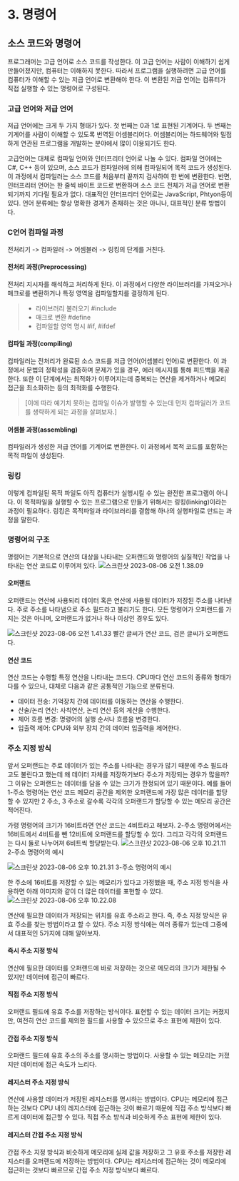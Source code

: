 # 3. 명령어
## 소스 코드와 명령어
프로그래머는 고급 언어로 소스 코드를 작성한다. 이 고급 언어는 사람이 이해하기 쉽게 만들어졌지만, 컴퓨터는 이해하지 못한다. 따라서 프로그램을 실행하려면 고급 언어를 컴퓨터가 이해할 수 있는 저급 언어로 변환해야 한다. 이 변환된 저급 언어는 컴퓨터가 직접 실행할 수 있는 명령어로 구성된다.

### 고급 언어와 저급 언어
저급 언어에는 크게 두 가지 형태가 있다. 첫 번째는 0과 1로 표현된 기계어다. 두 번째는 기계어를 사람이 이해할 수 있도록 번역된 어셈블리어다. 어셈블리어는 하드웨어와 밀접하게 연관된 프로그램을 개발하는 분야에서 많이 이용되기도 한다.

고급언어는 대체로 컴파일 언어와 인터프리터 언어로 나눌 수 있다. 컴파일 언어에는 C#, C++ 등이 있으며, 소스 코드가 컴파일러에 의해 컴파일되어 목적 코드가 생성된다. 이 과정에서 컴파일러는 소스 코드를 처음부터 끝까지 검사하여 한 번에 변환한다. 반면, 인터프리터 언어는 한 줄씩 바이트 코드로 변환하며 소스 코드 전체가 저급 언어로 변환되기까지 기다릴 필요가 없다. 대표적인 인터프리터 언어로는 JavaScript, Phtyon등이 있다. 언어 분류에는 항상 명확한 경계가 존재하는 것은 아니나, 대표적인 분류 방법이다.

### C언어 컴파일 과정
전처리기 -> 컴파일러 -> 어셈블러 -> 링킹의 단계를 거친다. 
#### 전처리 과정(Preprocessing)
전처리 지시자를 해석하고 처리하게 된다. 이 과정에서 다양한 라이브러리를 가져오거나 매크로를 변환하거나 특정 영역을 컴파일할지를 결정하게 된다.
> - 라이브러리 불러오기
> #include
> - 매크로 변환 
> #define
> - 컴파일할 영역 명시 
> #if, #ifdef

#### 컴파일 과정(compiling)
컴파일러는 전처리가 완료된 소스 코드를 저급 언어(어셈블리 언어)로 변환한다. 이 과정에서 문법의 정확성을 검증하며 문제가 있을 경우, 에러 메시지를 통해 피드백을 제공한다. 또한 이 단계에서는 최적화가 이루어지는데 중복되는 연산을 제거하거나 메모리 접근을 최소화하는 등의 최적화를 수행한다. 

>[이에 따라 예기치 못하는 컴파일 이슈가 발행할 수 있는데 먼저 컴파일러가 코드를 생략하게 되는 과정을 살펴보자.]

#### 어셈블 과정(assembling)
컴파일러가 생성한 저급 언어를 기계어로 변환한다. 이 과정에서 목적 코드를 포함하는 목적 파일이 생성된다.

### 링킹
이렇게 컴파일된 목적 파일도 아직 컴퓨터가 실행시킬 수 있는 완전한 프로그램이 아니다. 이 목적파일을 실행할 수 있는 프로그램으로 만들기 위해서는 링킹(linking)이라는 과정이 필요하다. 링킹은 목적파일과 라이브러리를 결합해 하나의 실행파일로 만드는 과정을 말한다.

### 명령어의 구조
명령어는 기본적으로 연산의 대상을 나타내는 오퍼랜드와 명령어의 실질적인 작업을 나타내는 연산 코드로 이루어져 있다.
![스크린샷 2023-08-06 오전 1.38.09](https://i.imgur.com/B3o6Bxl.png)


#### 오퍼랜드
오퍼랜드는 연산에 사용되리 데이터 혹은 연산에 사용될 데이터가 저장된 주소를 나타낸다. 주로 주소를 나타냄으로 주소 필드라고 불리기도 한다. 모든 명령어가 오퍼랜드를 가지는 것은 아니며, 오퍼랜드가 없거나 하나 이상인 경우도 있다.

![스크린샷 2023-08-06 오전 1.41.33](https://i.imgur.com/OFVv7I3.png)
빨간 글씨가 연산 코드, 검은 글씨가 오퍼랜드다.

#### 연산 코드
연산 코드는 수행할 특정 연산을 나타내는 코드다. CPU마다 연산 코드의 종류와 형태가 다를 수 있으나, 대체로 다음과 같은 공통적인 기능으로 분류된다.
- 데이터 전송: 기억장치 간에 데이터를 이동하는 연산을 수행한다.
- 산술/논리 연산: 사칙연산, 논리 연산 등의 계산을 수행한다.
- 제어 흐름 변경: 명령어의 실행 순서나 흐름을 변경한다.
- 입출력 제어: CPU와 외부 장치 간의 데이터 입출력을 제어한다.

### 주소 지정 방식
앞서 오퍼랜드는 주로 데이터가 있는 주소를 나타내는 경우가 많기 때문에 주소 필드라고도 불린다고 했는데 왜 데이터 자체를 저장하기보다 주소가 저장되는 경우가 많을까? 그 이유는 오퍼랜드는 데이터를 담을 수 있는 크기가 한정되어 있기 때문이다. 예를 들어 1-주소 명령어는 연산 코드 메모리 공간을 제외한 오퍼랜드에 가장 많은 데이터를 할당할 수 있지만 2 주소, 3 주소로 갈수록 각각의 오퍼랜드가 할당할 수 있는 메모리 공간은 적어진다. 

가령 명령어의 크기가 16비트라면 연산 코드는 4비트라고 해보자. 2-주소 명령어에서는 16비트에서 4비트를 뺀 12비트에 오퍼랜드를 할당할 수 있다. 그리고 각각의 오퍼랜드는 다시 둘로 나누어져 6비트씩 할당받는다.
![스크린샷 2023-08-06 오후 10.21.11](https://i.imgur.com/OtLmfWG.png)
2-주소 명령어의 예시

![스크린샷 2023-08-06 오후 10.21.31](https://i.imgur.com/Y68AxM7.png)
3-주소 명령어의 예시

한 주소에 16비트를 저장할 수 있는 메모리가 있다고 가정했을 때, 주소 지정 방식을 사용하면 아래 이미지와 같이 더 많은 데이터를 표현할 수 있다.
![스크린샷 2023-08-06 오후 10.22.08](https://i.imgur.com/xNYzjqB.png)

연산에 필요한 데이터가 저장되는 위치를 유효 주소라고 한다. 즉, 주소 지정 방식은 유효 주소를 찾는 방법이라고 할 수 있다. 주소 지정 방식에는 여러 종류가 있는데 그중에서 대표적인 5가지에 대해 알아보자.

#### 즉시 주소 지정 방식
연산에 필요한 데이터를 오퍼랜드에 바로 저장하는 것으로 메모리의 크기가 제한될 수 있지만 데이터에 접근이 빠르다.

#### 직접 주소 지정 방식
오퍼랜드 필드에 유효 주소를 저장하는 방식이다. 표현할 수 있는 데이터 크기는 커졌지만, 여전히 연산 코드를 제외한 필드를 사용할 수 있으므로 주소 표현에 제한이 있다.

#### 간접 주소 지정 방식
오퍼랜드 필드에 유효 주소의 주소를 명시하는 방법이다. 사용할 수 있는 메모리는 커졌지만 데이터에 접근 속도가 느리다.

#### 레지스터 주소 지정 방식
연산에 사용할 데이터가 저장된 레지스터를 명시하는 방법이다. CPU는 메모리에 접근하는 것보다 CPU 내의 레지스터에 접근하는 것이 빠르기 때문에 직접 주소 방식보다 빠르게 데이터에 접근할 수 있다. 직접 주소 방식과 비슷하게 주소 표현에 제한이 있다.

#### 레지스터 간접 주소 지정 방식
간접 주소 지정 방식과 비슷하게 메모리에 실제 값을 저장하고 그 유효 주소를 저장한 레지스터를 오퍼랜드에 저장하는 방법이다. CPU는 레지스터에 접근하는 것이 메모리에 접근하는 것보다 빠르므로 간접 주소 지정 방식보다 빠르다.